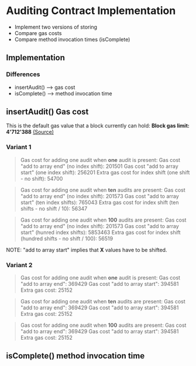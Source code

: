 # Auditing Contract Implementation

* Implement two versions of storing
* Compare gas costs
* Compare method invocation times (isComplete)


## Implementation

### Differences
* insertAudit() --> gas cost
* isComplete() --> method invocation time


## insertAudit() Gas cost
This is the default gas value that a block currently can hold:
**Block gas limit: 4'712'388** [(Source)](https://github.com/ethereum/go-ethereum/blob/release/1.8/eth/tracers/testdata/call_tracer_throw.json)

### Variant 1
> Gas cost for adding one audit when **one** audit is present:
> Gas cost "add to array end" (no index shift):                       201501
> Gas cost "add to array start" (one index shift):                    256201
> Extra gas cost for index shift (one shift - no shift):               54700

> Gas cost for adding one audit when **ten** audits are present:
> Gas cost "add to array end" (no index shift):                       201573
> Gas cost "add to array start" (ten index shifts):                   765043
> Extra gas cost for index shift (ten shifts - no shift / 10):         56347

> Gas cost for adding one audit when **100** audits are present:
> Gas cost "add to array end" (no index shift):                       201573
> Gas cost "add to array start" (hunred index shifts):               5853463
> Extra gas cost for index shift (hundred shifts - no shift / 100):    56519

NOTE: "add to array start" implies that **X** values have to be shifted.

### Variant 2
> Gas cost for adding one audit when **one** audit is present:
> Gas cost "add to array end":                                        369429
> Gas cost "add to array start":                                      394581
> Extra gas cost:                                                      25152

> Gas cost for adding one audit when **ten** audits are present:
> Gas cost "add to array end":                                        369429
> Gas cost "add to array start":                                      394581
> Extra gas cost:                                                      25152

> Gas cost for adding one audit when **100** audits are present:
> Gas cost "add to array end":                                        369429
> Gas cost "add to array start":                                      394581
> Extra gas cost:                                                      25152

## isComplete() method invocation time
